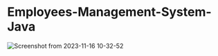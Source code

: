 # Employees-Management-System-Java
![Screenshot from 2023-11-16 10-32-52](https://github.com/kundan05/Employees-Management-System-Java/assets/54130282/69014dd9-214a-43c5-acc0-7c1a6569ae97)

